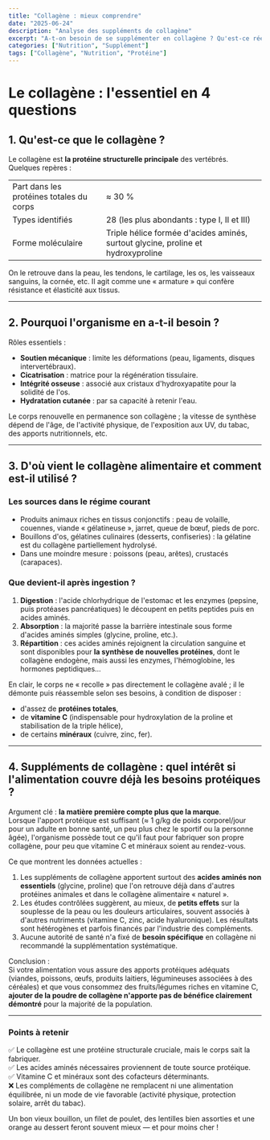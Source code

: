 ```yaml
---
title: "Collagène : mieux comprendre"
date: "2025-06-24"
description: "Analyse des suppléments de collagène"
excerpt: "A-t-on besoin de se supplémenter en collagène ? Qu'est-ce réellement ?"
categories: ["Nutrition", "Supplément"]
tags: ["Collagène", "Nutrition", "Protéine"]
---
```

# Le collagène : l'essentiel en 4 questions

## 1. Qu'est-ce que le collagène ?

Le collagène est **la protéine structurelle principale** des vertébrés.  
Quelques repères :

|||
|---|---|
|Part dans les protéines totales du corps|≈ 30 %|
|Types identifiés|28 (les plus abondants : type I, II et III)|
|Forme moléculaire|Triple hélice formée d'acides aminés, surtout glycine, proline et hydroxyproline|

On le retrouve dans la peau, les tendons, le cartilage, les os, les vaisseaux sanguins, la cornée, etc. Il agit comme une « armature » qui confère résistance et élasticité aux tissus.

---

## 2. Pourquoi l'organisme en a-t-il besoin ?

Rôles essentiels :

- **Soutien mécanique** : limite les déformations (peau, ligaments, disques intervertébraux).
- **Cicatrisation** : matrice pour la régénération tissulaire.
- **Intégrité osseuse** : associé aux cristaux d'hydroxyapatite pour la solidité de l'os.
- **Hydratation cutanée** : par sa capacité à retenir l'eau.

Le corps renouvelle en permanence son collagène ; la vitesse de synthèse dépend de l'âge, de l'activité physique, de l'exposition aux UV, du tabac, des apports nutritionnels, etc.

---

## 3. D'où vient le collagène alimentaire et comment est-il utilisé ?

### Les sources dans le régime courant

- Produits animaux riches en tissus conjonctifs : peau de volaille, couennes, viande « gélatineuse », jarret, queue de bœuf, pieds de porc.
- Bouillons d'os, gélatines culinaires (desserts, confiseries) : la gélatine est du collagène partiellement hydrolysé.
- Dans une moindre mesure : poissons (peau, arêtes), crustacés (carapaces).

### Que devient-il après ingestion ?

1. **Digestion** : l'acide chlorhydrique de l'estomac et les enzymes (pepsine, puis protéases pancréatiques) le découpent en petits peptides puis en acides aminés.
2. **Absorption** : la majorité passe la barrière intestinale sous forme d'acides aminés simples (glycine, proline, etc.).
3. **Répartition** : ces acides aminés rejoignent la circulation sanguine et sont disponibles pour **la synthèse de nouvelles protéines**, dont le collagène endogène, mais aussi les enzymes, l'hémoglobine, les hormones peptidiques…

En clair, le corps ne « recolle » pas directement le collagène avalé ; il le démonte puis réassemble selon ses besoins, à condition de disposer :

- d'assez de **protéines totales**,
- de **vitamine C** (indispensable pour hydroxylation de la proline et stabilisation de la triple hélice),
- de certains **minéraux** (cuivre, zinc, fer).

---

## 4. Suppléments de collagène : quel intérêt si l'alimentation couvre déjà les besoins protéiques ?

Argument clé : **la matière première compte plus que la marque**.  
Lorsque l'apport protéique est suffisant (≈ 1 g/kg de poids corporel/jour pour un adulte en bonne santé, un peu plus chez le sportif ou la personne âgée), l'organisme possède tout ce qu'il faut pour fabriquer son propre collagène, pour peu que vitamine C et minéraux soient au rendez-vous.

Ce que montrent les données actuelles :

1. Les suppléments de collagène apportent surtout des **acides aminés non essentiels** (glycine, proline) que l'on retrouve déjà dans d'autres protéines animales et dans le collagène alimentaire « naturel ».
2. Les études contrôlées suggèrent, au mieux, de **petits effets** sur la souplesse de la peau ou les douleurs articulaires, souvent associés à d'autres nutriments (vitamine C, zinc, acide hyaluronique). Les résultats sont hétérogènes et parfois financés par l'industrie des compléments.
3. Aucune autorité de santé n'a fixé de **besoin spécifique** en collagène ni recommandé la supplémentation systématique.

Conclusion :  
Si votre alimentation vous assure des apports protéiques adéquats (viandes, poissons, œufs, produits laitiers, légumineuses associées à des céréales) et que vous consommez des fruits/légumes riches en vitamine C, **ajouter de la poudre de collagène n'apporte pas de bénéfice clairement démontré** pour la majorité de la population.

---

### Points à retenir

✅ Le collagène est une protéine structurale cruciale, mais le corps sait la fabriquer.  
✅ Les acides aminés nécessaires proviennent de toute source protéique.  
✅ Vitamine C et minéraux sont des cofacteurs déterminants.  
❌ Les compléments de collagène ne remplacent ni une alimentation équilibrée, ni un mode de vie favorable (activité physique, protection solaire, arrêt du tabac).

Un bon vieux bouillon, un filet de poulet, des lentilles bien assorties et une orange au dessert feront souvent mieux — et pour moins cher !